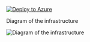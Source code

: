 [![Deploy to Azure](https://aka.ms/deploytoazurebutton)](https://portal.azure.com/#create/Microsoft.Template/uri/https%3A%2F%2Fraw.githubusercontent.com%2Fjimgodden%2FAzure_Networking_Labs%2Fmain%2FAzure_VM_Windows_Sandbox%2Fsrc%2Fmain.json)


Diagram of the infrastructure

![Diagram of the infrastructure](diagram.drawio.png)









